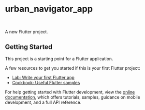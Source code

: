 # urban_navigator_app
<img scr = "https://github.com/S-Rathore25/urban_navigator_app/blob/master/Screenshot%202025-07-26%20214545.png">
<img scr = "https://github.com/S-Rathore25/urban_navigator_app/blob/master/Screenshot%202025-07-26%20214531.png">
<img scr = "https://github.com/S-Rathore25/urban_navigator_app/blob/master/Screenshot%202025-07-26%20214456.png">
<img scr = "https://github.com/S-Rathore25/urban_navigator_app/blob/master/Screenshot%202025-07-26%20214444.png">
<img scr = "https://github.com/S-Rathore25/urban_navigator_app/blob/master/Screenshot%202025-07-26%20214410.png">
<img scr = "https://github.com/S-Rathore25/urban_navigator_app/blob/master/Screenshot%202025-07-26%20214420.png">


A new Flutter project.

## Getting Started

This project is a starting point for a Flutter application.

A few resources to get you started if this is your first Flutter project:

- [Lab: Write your first Flutter app](https://docs.flutter.dev/get-started/codelab)
- [Cookbook: Useful Flutter samples](https://docs.flutter.dev/cookbook)

For help getting started with Flutter development, view the
[online documentation](https://docs.flutter.dev/), which offers tutorials,
samples, guidance on mobile development, and a full API reference.
